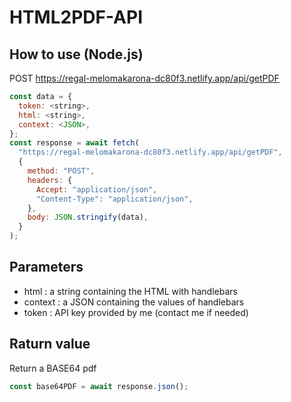 # HTML2PDF-API

## How to use (Node.js)

POST https://regal-melomakarona-dc80f3.netlify.app/api/getPDF

```javascript
const data = {
  token: <string>,
  html: <string>,
  context: <JSON>,
};
const response = await fetch(
  "https://regal-melomakarona-dc80f3.netlify.app/api/getPDF",
  {
    method: "POST",
    headers: {
      Accept: "application/json",
      "Content-Type": "application/json",
    },
    body: JSON.stringify(data),
  }
);
```
## Parameters
  
- html : a string containing the HTML with handlebars
- context : a JSON containing the values of handlebars
- token : API key provided by me (contact me if needed)

## Raturn value

Return a BASE64 pdf 

```javascript
const base64PDF = await response.json();
```
